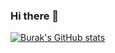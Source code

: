 ### Hi there 👋

<!--
**burakbinmunir/burakbinmunir** is a ✨ _special_ ✨ repository because its `README.md` (this file) appears on your GitHub profile.

Here are some ideas to get you started:

- 🔭 I’m currently working on ...
- 🌱 I’m currently learning ...
- 👯 I’m looking to collaborate on ...
- 🤔 I’m looking for help with ...
- 💬 Ask me about ...
- 📫 How to reach me: ...
- 😄 Pronouns: ...
- ⚡ Fun fact: ...
-->

[![Burak's GitHub stats](https://github-readme-stats.vercel.app/api?username=burakbinmunir)](https://github.com/anuraghazra/github-readme-stats)
